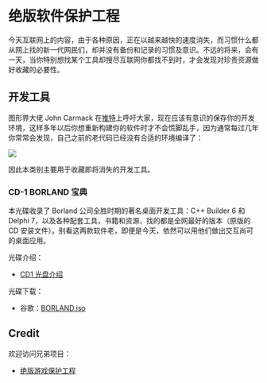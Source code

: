 # 绝版软件保护工程

今天互联网上的内容，由于各种原因，正在以越来越快的速度消失，而习惯什么都从网上找的新一代网民们，却并没有备份和记录的习惯及意识。不远的将来，会有一天，当你特别想找某个工具却搜尽互联网你都找不到时，才会发现对珍贵资源做好收藏的必要性。

## 开发工具

图形界大佬 John Carmack 在[推特](https://twitter.com/id_aa_carmack/status/1461024415274176517)上呼吁大家，现在应该有意识的保存你的开发环境，这样多年以后你想重新构建你的软件时才不会慌脚乱手，因为通常每过几年你常常会发现，自己之前的老代码已经没有合适的环境编译了：

![](https://skywind3000.github.io/images/p/preserve/carmack2.png)

因此本类别主要用于收藏即将消失的开发工具。

### CD-1 BORLAND 宝典

本光碟收录了 Borland 公司全胜时期的著名桌面开发工具：C++ Builder 6 和 Delphi 7，以及各种配套工具，书籍和资源，找的都是全网最好的版本（原版的 CD 安装文件）。别看这两款软件老，即便是今天，依然可以用他们做出交互尚可的桌面应用。

光碟介绍：

- [CD1 光盘介绍](docs/preserve-iso-1.pdf)

光碟下载：

- 谷歌：[BORLAND.iso](https://drive.google.com/file/d/1Anb-ltdh9ForkVsO2IrhqYFnZwaBIi4K/view?usp=sharing)

## Credit

欢迎访问兄弟项目：

- [绝版游戏保护工程](https://github.com/skywind3000/preserve-cd)





